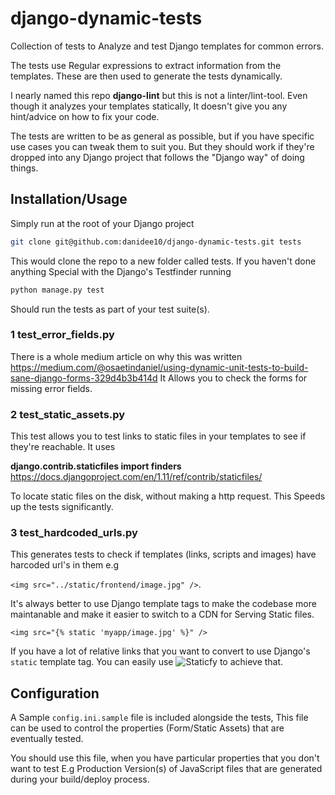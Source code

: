 # django-dynamic-tests
Collection of tests to Analyze and test Django templates for common errors.

The tests use Regular expressions to extract information from the templates. These are then used to generate the tests dynamically.

I nearly named this repo **django-lint** but this is not a linter/lint-tool. Even though it analyzes your templates statically, It doesn't give you any hint/advice on how to fix your code.

The tests are written to be as general as possible, but if you have specific use cases you can tweak them to suit you. But they should work if they're dropped into any Django project that follows the "Django way" of doing things.

## Installation/Usage
Simply run at the root of your Django project

```bash
git clone git@github.com:danidee10/django-dynamic-tests.git tests
```

This would clone the repo to a new folder called tests. If you haven't done anything Special with the Django's Testfinder running

```python
python manage.py test
```

Should run the tests as part of your test suite(s).

### 1 test_error_fields.py
There is a whole medium article on why this was written https://medium.com/@osaetindaniel/using-dynamic-unit-tests-to-build-sane-django-forms-329d4b3b414d It Allows you to check the forms for missing error fields.

### 2 test_static_assets.py
This test allows you to test links to static files in your templates to see if they're reachable. It uses

**django.contrib.staticfiles import finders** https://docs.djangoproject.com/en/1.11/ref/contrib/staticfiles/

To locate static files on the disk, without making a http request. This Speeds up the tests significantly.

### 3 test_hardcoded_urls.py
This generates tests to check if templates (links, scripts and images) have harcoded url's in them e.g 

`<img src="../static/frontend/image.jpg" />`. 

It's always better to use Django template tags to make the codebase more maintanable and make it easier to switch to a CDN for Serving Static files.

`<img src="{% static 'myapp/image.jpg' %}" />`

If you have a lot of relative links that you want to convert to use Django's `static` template tag. You can easily use ![Staticfy](https://github.com/danidee10/Staticfy) to achieve that.


## Configuration
A Sample `config.ini.sample` file is included alongside the tests, This file can be used to control the properties (Form/Static Assets) that are eventually tested.

You should use this file, when you have particular properties that you don't want to test E.g Production Version(s) of JavaScript files that are generated during your build/deploy process.
